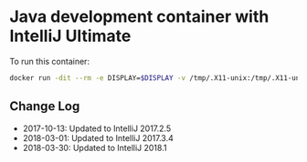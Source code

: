 # Java development container with IntelliJ Ultimate

To run this container:

```bash
docker run -dit --rm -e DISPLAY=$DISPLAY -v /tmp/.X11-unix:/tmp/.X11-unix -v <docker_volume_or_host_path>:/home/user --name=idea guoguojin/ubuntu-jdk-intellij:2018.1
```

## Change Log

- 2017-10-13: Updated to IntelliJ 2017.2.5
- 2018-03-01: Updated to IntelliJ 2017.3.4
- 2018-03-30: Updated to IntelliJ 2018.1
